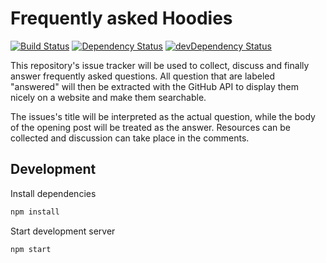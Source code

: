 # Frequently asked Hoodies
[![Build Status](https://travis-ci.org/hoodiehq/faq.svg)](https://travis-ci.org/hoodiehq/faq)
[![Dependency Status](https://david-dm.org/hoodiehq/faq.svg)](https://david-dm.org/hoodiehq/faq)
[![devDependency Status](https://david-dm.org/hoodiehq/faq/dev-status.svg)](https://david-dm.org/hoodiehq/faq#info=devDependencies)

This repository's issue tracker will be used to collect, discuss and finally answer frequently asked questions.
All question that are labeled "answered" will then be extracted with the GitHub API to display them nicely on a website and make them searchable.

The issues's title will be interpreted as the actual question, while the body of the opening post will be treated as the answer.
Resources can be collected and discussion can take place in the comments.

## Development

Install dependencies

```bash
npm install
```

Start development server

```bash
npm start
```

